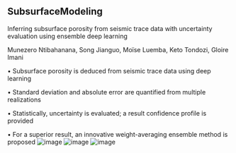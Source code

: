 ## SubsurfaceModeling
Inferring subsurface porosity from seismic trace data with uncertainty evaluation using ensemble deep learning

Munezero Ntibahanana, Song Jianguo, Moïse Luemba, Keto Tondozi, Gloire Imani

•  Subsurface porosity is deduced from seismic trace data using deep learning

•  Standard deviation and absolute error are quantified from multiple realizations 

•  Statistically, uncertainty is evaluated; a result confidence profile is provided

•  For a superior result, an innovative weight-averaging ensemble method is proposed
![image](https://user-images.githubusercontent.com/49752757/197041973-e6b76e47-f30b-4293-82cd-764f8b276e09.png)
![image](https://user-images.githubusercontent.com/49752757/197041608-8e10cb85-1014-4c90-968f-0005d3cc61ed.png) ![image](https://user-images.githubusercontent.com/49752757/197041814-2a539f5c-056d-46c0-8787-262182fedc1c.png)

